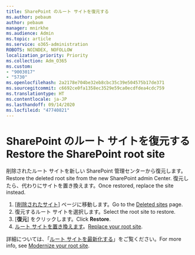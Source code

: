```yaml
---
title: SharePoint のルート サイトを復元する
ms.author: pebaum
author: pebaum
manager: mnirkhe
ms.audience: Admin
ms.topic: article
ms.service: o365-administration
ROBOTS: NOINDEX, NOFOLLOW
localization_priority: Priority
ms.collection: Adm_O365
ms.custom:
- "9003017"
- "5730"
ms.openlocfilehash: 2a2178e704be32eb8cbc35c39e504575b17de371
ms.sourcegitcommit: c6692ce0fa1358ec3529e59ca0ecdfdea4cdc759
ms.translationtype: HT
ms.contentlocale: ja-JP
ms.lasthandoff: 09/14/2020
ms.locfileid: "47740821"
---
```

# <a name="restore-the-sharepoint-root-site"></a><span data-ttu-id="6b48e-102">SharePoint のルート サイトを復元する</span><span class="sxs-lookup"><span data-stu-id="6b48e-102">Restore the SharePoint root site</span></span>

<span data-ttu-id="6b48e-103">削除されたルート サイトを新しい SharePoint 管理センターから復元します。</span><span class="sxs-lookup"><span data-stu-id="6b48e-103">Restore the deleted root site from the new SharePoint admin Center.</span></span> <span data-ttu-id="6b48e-104">復元したら、代わりにサイトを置き換えます。</span><span class="sxs-lookup"><span data-stu-id="6b48e-104">Once restored, replace the site instead.</span></span>

1. <span data-ttu-id="6b48e-105">[[削除されたサイト](https://admin.microsoft.com/sharepoint?page=recycleBin&modern=true)] ページに移動します。</span><span class="sxs-lookup"><span data-stu-id="6b48e-105">Go to the [Deleted sites](https://admin.microsoft.com/sharepoint?page=recycleBin&modern=true) page.</span></span> 
2. <span data-ttu-id="6b48e-106">復元するルート サイトを選択します。</span><span class="sxs-lookup"><span data-stu-id="6b48e-106">Select the root site to restore.</span></span>
3. <span data-ttu-id="6b48e-107">[**復元**] をクリックします。</span><span class="sxs-lookup"><span data-stu-id="6b48e-107">Click **Restore**.</span></span>
4. <span data-ttu-id="6b48e-108">[ルート サイトを置き換えます](https://docs.microsoft.com/sharepoint/troubleshoot/sites/url-that-resides-under-root-site-collection-is-broken)。</span><span class="sxs-lookup"><span data-stu-id="6b48e-108">[Replace your root site](https://docs.microsoft.com/sharepoint/troubleshoot/sites/url-that-resides-under-root-site-collection-is-broken).</span></span>

<span data-ttu-id="6b48e-109">詳細については、「[ルート サイトを最新化する](https://docs.microsoft.com/sharepoint/modern-root-site)」をご覧ください。</span><span class="sxs-lookup"><span data-stu-id="6b48e-109">For more info, see [Modernize your root site](https://docs.microsoft.com/sharepoint/modern-root-site).</span></span>
